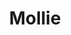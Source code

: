 ---
blog: https://blog.mollie.com/
codehost: https://github.com/mollie
facebook: https://facebook.com/molliehq
instagram: https://instagram.com/mollie_payments
linkedin: https://linkedin.com/company/molliepayments
logohandle: mollie
sort: mollie
title: Mollie
twitter: https://x.com/molliepayments
website: https://www.mollie.com/
youtube: https://youtube.com/channel/UCe3JXVmqZ4wbx5dLDdjTcyw
---